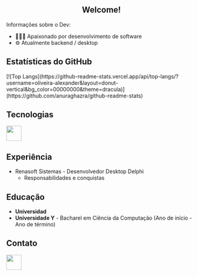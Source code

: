<h2 align="center"><strong>Welcome!</strong></h2>

<p>Informações sobre o Dev:
  <ul>
    <li> 👨🏻‍💻 Apaixonado por desenvolvimento de software </li>
    <li> ⚙️ Atualmente backend / desktop </li>
  </ul>
</p>

## Estatísticas do GitHub
<p>
[![Top Langs](https://github-readme-stats.vercel.app/api/top-langs/?username=oliveira-alexander&layout=donut-vertical&bg_color=00000000&theme=dracula)](https://github.com/anuraghazra/github-readme-stats)
</p>

## Tecnologias
<div>
   <img width="40px" src="https://cdn.jsdelivr.net/gh/devicons/devicon@latest/icons/html5/html5-original-wordmark.svg" />
   <!-- Adicione mais ícones conforme necessário -->
</div>

<!--## Projetos
- **[Nome do Projeto](https://github.com/link-do-projeto)**: Breve descrição do projeto.
- **[Nome do Projeto](https://github.com/link-do-projeto)**: Breve descrição do projeto.
-->

## Experiência
- Renasoft Sistemas - Desenvolvedor Desktop Delphi
  - Responsabilidades e conquistas

## Educação
- **Universidad**
- **Universidade Y** - Bacharel em Ciência da Computação (Ano de início - Ano de término)

## Contato
<div>
  <a href="https://www.linkedin.com/in/alexanderwoliveira/">
    <img width="40px" src="https://cdn.jsdelivr.net/gh/devicons/devicon@latest/icons/linkedin/linkedin-original.svg" />
  </a>
</div>
